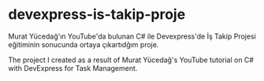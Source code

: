 # devexpress-is-takip-proje

Murat Yücedağ'ın YouTube'da bulunan C# ile Devexpress'de İş Takip Projesi eğitiminin sonucunda ortaya çıkartıdğım proje.

The project I created as a result of Murat Yücedağ's YouTube tutorial on C# with DevExpress for Task Management.
